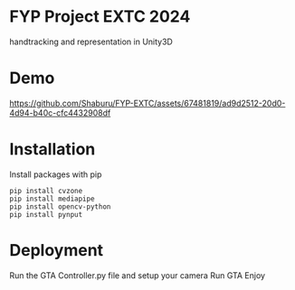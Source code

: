 # FYP Project EXTC 2024
 handtracking and representation in Unity3D
# Demo
https://github.com/Shaburu/FYP-EXTC/assets/67481819/ad9d2512-20d0-4d94-b40c-cfc4432908df

# Installation
Install packages with pip

```
pip install cvzone
pip install mediapipe
pip install opencv-python
pip install pynput
```
# Deployment
Run the GTA Controller.py file and setup your camera
Run GTA
Enjoy
